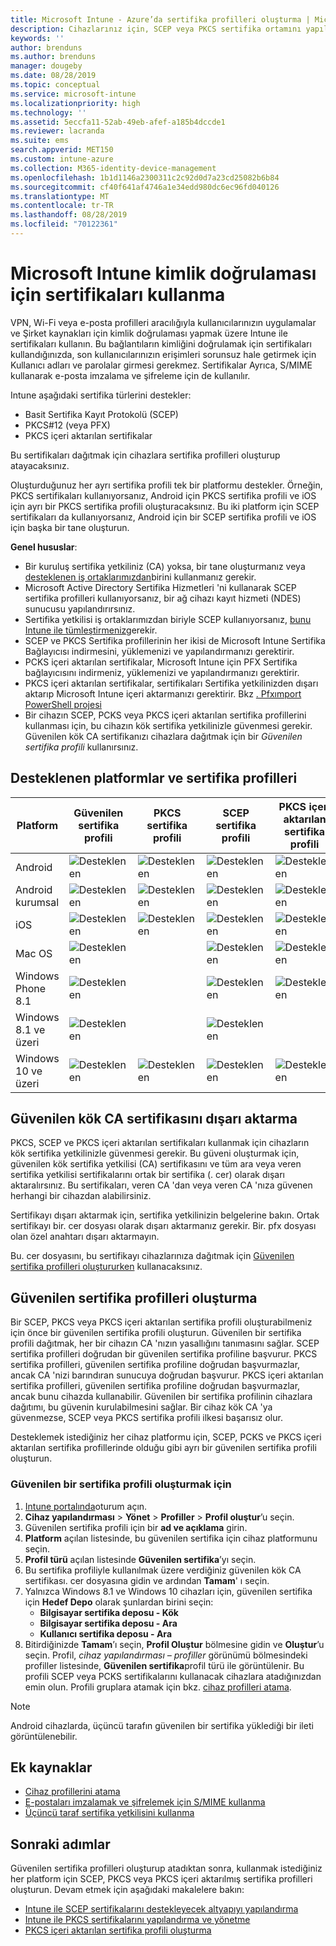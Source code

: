 ```yaml
---
title: Microsoft Intune - Azure’da sertifika profilleri oluşturma | Microsoft Docs
description: Cihazlarınız için, SCEP veya PKCS sertifika ortamını yapılandırarak bir sertifika profili ekleyin veya oluşturun, ortak sertifikayı dışa aktarın, Azure portalında profili oluşturun ve ardından Azure portalında Microsoft Intune'daki sertifika profillerine SCEP veya PKCS atayın
keywords: ''
author: brenduns
ms.author: brenduns
manager: dougeby
ms.date: 08/28/2019
ms.topic: conceptual
ms.service: microsoft-intune
ms.localizationpriority: high
ms.technology: ''
ms.assetid: 5eccfa11-52ab-49eb-afef-a185b4dccde1
ms.reviewer: lacranda
ms.suite: ems
search.appverid: MET150
ms.custom: intune-azure
ms.collection: M365-identity-device-management
ms.openlocfilehash: 1b1d1146a2300311c2c92d0d7a23cd25082b6b84
ms.sourcegitcommit: cf40f641af4746a1e34edd980dc6ec96fd040126
ms.translationtype: MT
ms.contentlocale: tr-TR
ms.lasthandoff: 08/28/2019
ms.locfileid: "70122361"
---
```

# <a name="use-certificates-for-authentication-in-microsoft-intune"></a>Microsoft Intune kimlik doğrulaması için sertifikaları kullanma  

VPN, Wi-Fi veya e-posta profilleri aracılığıyla kullanıcılarınızın uygulamalar ve Şirket kaynakları için kimlik doğrulaması yapmak üzere Intune ile sertifikaları kullanın. Bu bağlantıların kimliğini doğrulamak için sertifikaları kullandığınızda, son kullanıcılarınızın erişimleri sorunsuz hale getirmek için Kullanıcı adları ve parolalar girmesi gerekmez. Sertifikalar Ayrıca, S/MIME kullanarak e-posta imzalama ve şifreleme için de kullanılır.

Intune aşağıdaki sertifika türlerini destekler:  

- Basit Sertifika Kayıt Protokolü (SCEP)  
- PKCS#12 (veya PFX)  
- PKCS içeri aktarılan sertifikalar

Bu sertifikaları dağıtmak için cihazlara sertifika profilleri oluşturup atayacaksınız.  

Oluşturduğunuz her ayrı sertifika profili tek bir platformu destekler. Örneğin, PKCS sertifikaları kullanıyorsanız, Android için PKCS sertifika profili ve iOS için ayrı bir PKCS sertifika profili oluşturacaksınız. Bu iki platform için SCEP sertifikaları da kullanıyorsanız, Android için bir SCEP sertifika profili ve iOS için başka bir tane oluşturun.  

**Genel hususlar**:  
- Bir kuruluş sertifika yetkiliniz (CA) yoksa, bir tane oluşturmanız veya [desteklenen iş ortaklarımızdan](certificate-authority-add-scep-overview.md#third-party-certification-authority-partners)birini kullanmanız gerekir.
- Microsoft Active Directory Sertifika Hizmetleri 'ni kullanarak SCEP sertifika profilleri kullanıyorsanız, bir ağ cihazı kayıt hizmeti (NDES) sunucusu yapılandırırsınız.
- Sertifika yetkilisi iş ortaklarımızdan biriyle SCEP kullanıyorsanız, [bunu Intune ile tümleştirmeniz](certificate-authority-add-scep-overview.md#set-up-third-party-ca-integration)gerekir.
- SCEP ve PKCS Sertifika profillerinin her ikisi de Microsoft Intune Sertifika Bağlayıcısı indirmesini, yüklemenizi ve yapılandırmanızı gerektirir. 
- PCKS içeri aktarılan sertifikalar, Microsoft Intune için PFX Sertifika bağlayıcısını indirmeniz, yüklemenizi ve yapılandırmanızı gerektirir.
- PKCS içeri aktarılan sertifikalar, sertifikaları Sertifika yetkilinizden dışarı aktarıp Microsoft Intune içeri aktarmanızı gerektirir. Bkz [. Pfxımport PowerShell projesi](https://github.com/Microsoft/Intune-Resource-Access/tree/develop/src/PFXImportPowershell)
- Bir cihazın SCEP, PCKS veya PKCS içeri aktarılan sertifika profillerini kullanması için, bu cihazın kök sertifika yetkilinizle güvenmesi gerekir. Güvenilen kök CA sertifikanızı cihazlara dağıtmak için bir *Güvenilen sertifika profili* kullanırsınız.  

## <a name="supported-platforms-and-certificate-profiles"></a>Desteklenen platformlar ve sertifika profilleri  
| Platform              | Güvenilen sertifika profili | PKCS sertifika profili | SCEP sertifika profili | PKCS içeri aktarılan sertifika profili  |
|--|--|--|--|---|
| Android               | ![Desteklenen](./media/certificates-configure/green-check.png) | ![Desteklenen](./media/certificates-configure/green-check.png) | ![Desteklenen](./media/certificates-configure/green-check.png)|  ![Desteklenen](./media/certificates-configure/green-check.png) |
| Android kurumsal    | ![Desteklenen](./media/certificates-configure/green-check.png) | ![Desteklenen](./media/certificates-configure/green-check.png) | ![Desteklenen](./media/certificates-configure/green-check.png) | ![Desteklenen](./media/certificates-configure/green-check.png) |
| iOS                   | ![Desteklenen](./media/certificates-configure/green-check.png) | ![Desteklenen](./media/certificates-configure/green-check.png) | ![Desteklenen](./media/certificates-configure/green-check.png) | ![Desteklenen](./media/certificates-configure/green-check.png) |
| Mac OS                 | ![Desteklenen](./media/certificates-configure/green-check.png) |   |![Desteklenen](./media/certificates-configure/green-check.png)|![Desteklenen](./media/certificates-configure/green-check.png)|
| Windows Phone 8.1     |![Desteklenen](./media/certificates-configure/green-check.png)  |  | ![Desteklenen](./media/certificates-configure/green-check.png)| ![Desteklenen](./media/certificates-configure/green-check.png) |
| Windows 8.1 ve üzeri |![Desteklenen](./media/certificates-configure/green-check.png)  |  |![Desteklenen](./media/certificates-configure/green-check.png) |   |
| Windows 10 ve üzeri  | ![Desteklenen](./media/certificates-configure/green-check.png) | ![Desteklenen](./media/certificates-configure/green-check.png) | ![Desteklenen](./media/certificates-configure/green-check.png) | ![Desteklenen](./media/certificates-configure/green-check.png) |

## <a name="export-the-trusted-root-ca-certificate"></a>Güvenilen kök CA sertifikasını dışarı aktarma  
PKCS, SCEP ve PKCS içeri aktarılan sertifikaları kullanmak için cihazların kök sertifika yetkilinizle güvenmesi gerekir. Bu güveni oluşturmak için, güvenilen kök sertifika yetkilisi (CA) sertifikasını ve tüm ara veya veren sertifika yetkilisi sertifikalarını ortak bir sertifika (. cer) olarak dışarı aktaralırsınız. Bu sertifikaları, veren CA 'dan veya veren CA 'nıza güvenen herhangi bir cihazdan alabilirsiniz.  

Sertifikayı dışarı aktarmak için, sertifika yetkilinizin belgelerine bakın. Ortak sertifikayı bir. cer dosyası olarak dışarı aktarmanız gerekir.  Bir. pfx dosyası olan özel anahtarı dışarı aktarmayın.  

Bu. cer dosyasını, bu sertifikayı cihazlarınıza dağıtmak için [Güvenilen sertifika profilleri oluştururken](#create-trusted-certificate-profiles) kullanacaksınız.  

## <a name="create-trusted-certificate-profiles"></a>Güvenilen sertifika profilleri oluşturma  
Bir SCEP, PKCS veya PKCS içeri aktarılan sertifika profili oluşturabilmeniz için önce bir güvenilen sertifika profili oluşturun. Güvenilen bir sertifika profili dağıtmak, her bir cihazın CA 'nızın yasallığını tanımasını sağlar. SCEP sertifika profilleri doğrudan bir güvenilen sertifika profiline başvurur. PKCS sertifika profilleri, güvenilen sertifika profiline doğrudan başvurmazlar, ancak CA 'nizi barındıran sunucuya doğrudan başvurur. PKCS içeri aktarılan sertifika profilleri, güvenilen sertifika profiline doğrudan başvurmazlar, ancak bunu cihazda kullanabilir. Güvenilen bir sertifika profilinin cihazlara dağıtımı, bu güvenin kurulabilmesini sağlar. Bir cihaz kök CA 'ya güvenmezse, SCEP veya PKCS sertifika profili ilkesi başarısız olur.  

Desteklemek istediğiniz her cihaz platformu için, SCEP, PCKS ve PKCS içeri aktarılan sertifika profillerinde olduğu gibi ayrı bir güvenilen sertifika profili oluşturun.  


### <a name="to-create-a-trusted-certificate-profile"></a>Güvenilen bir sertifika profili oluşturmak için  

1. [Intune portalında](https://aka.ms/intuneportal)oturum açın.  
2. **Cihaz yapılandırması** > **Yönet** > **Profiller** > **Profil oluştur**’u seçin.  
3. Güvenilen sertifika profili için bir **ad ve açıklama** girin.  
4. **Platform** açılan listesinde, bu güvenilen sertifika için cihaz platformunu seçin.  
5. **Profil türü** açılan listesinde **Güvenilen sertifika**’yı seçin.  
6. Bu sertifika profiliyle kullanılmak üzere verdiğiniz güvenilen kök CA sertifikası. cer dosyasına gidin ve ardından **Tamam**' ı seçin.  
7. Yalnızca Windows 8.1 ve Windows 10 cihazları için, güvenilen sertifika için **Hedef Depo** olarak şunlardan birini seçin:  
   - **Bilgisayar sertifika deposu - Kök**
   - **Bilgisayar sertifika deposu - Ara**
   - **Kullanıcı sertifika deposu - Ara**
8. Bitirdiğinizde **Tamam**’ı seçin, **Profil Oluştur** bölmesine gidin ve **Oluştur**’u seçin.
Profil, *cihaz yapılandırması – profiller* görünümü bölmesindeki profiller listesinde, **Güvenilen sertifika**profil türü ile görüntülenir.  Bu profili SCEP veya PCKS sertifikalarını kullanacak cihazlara atadığınızdan emin olun. Profili gruplara atamak için bkz. [cihaz profilleri atama](device-profile-assign.md).

> [!NOTE]  
> Android cihazlarda, üçüncü tarafın güvenilen bir sertifika yüklediği bir ileti görüntülenebilir.  

## <a name="additional-resources"></a>Ek kaynaklar  
- [Cihaz profillerini atama](device-profile-assign.md)  
- [E-postaları imzalamak ve şifrelemek için S/MIME kullanma](certificates-s-mime-encryption-sign.md)  
- [Üçüncü taraf sertifika yetkilisini kullanma](certificate-authority-add-scep-overview.md)  

## <a name="next-steps"></a>Sonraki adımlar  
Güvenilen sertifika profilleri oluşturup atadıktan sonra, kullanmak istediğiniz her platform için SCEP, PKCS veya PKCS içeri aktarılmış sertifika profilleri oluşturun. Devam etmek için aşağıdaki makalelere bakın:  
- [Intune ile SCEP sertifikalarını destekleyecek altyapıyı yapılandırma](certificates-scep-configure.md)  
- [Intune ile PKCS sertifikalarını yapılandırma ve yönetme](certficates-pfx-configure.md)  
- [PKCS içeri aktarılan sertifika profili oluşturma](certficates-pfx-configure.md#create-a-pkcs-imported-certificate-profile)  


